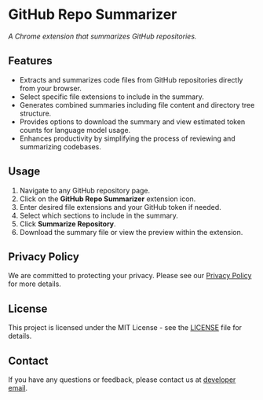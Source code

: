 # GitHub Repo Summarizer

*A Chrome extension that summarizes GitHub repositories.*

## Features

- Extracts and summarizes code files from GitHub repositories directly from your browser.
- Select specific file extensions to include in the summary.
- Generates combined summaries including file content and directory tree structure.
- Provides options to download the summary and view estimated token counts for language model usage.
- Enhances productivity by simplifying the process of reviewing and summarizing codebases.


## Usage

1. Navigate to any GitHub repository page.
2. Click on the **GitHub Repo Summarizer** extension icon.
3. Enter desired file extensions and your GitHub token if needed.
4. Select which sections to include in the summary.
5. Click **Summarize Repository**.
6. Download the summary file or view the preview within the extension.

## Privacy Policy

We are committed to protecting your privacy. Please see our [Privacy Policy](https://zack-dev-cm.github.io/github-repo-sum.github.io/privacy-policy) for more details.

## License

This project is licensed under the MIT License - see the [LICENSE](LICENSE) file for details.

## Contact

If you have any questions or feedback, please contact us at [developer email](mailto:kaisenaiko@gmail.com).
